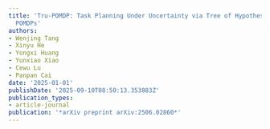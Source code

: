 ```yaml
---
title: 'Tru-POMDP: Task Planning Under Uncertainty via Tree of Hypotheses and Open-Ended
  POMDPs'
authors:
- Wenjing Tang
- Xinyu He
- Yongxi Huang
- Yunxiao Xiao
- Cewu Lu
- Panpan Cai
date: '2025-01-01'
publishDate: '2025-09-10T08:50:13.353883Z'
publication_types:
- article-journal
publication: '*arXiv preprint arXiv:2506.02860*'
---
```

